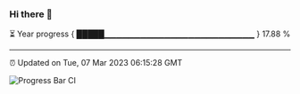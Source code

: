 ### Hi there 👋

⏳ Year progress { █████▁▁▁▁▁▁▁▁▁▁▁▁▁▁▁▁▁▁▁▁▁▁▁▁▁ } 17.88 %

---

⏰ Updated on Tue, 07 Mar 2023 06:15:28 GMT

![Progress Bar CI](https://github.com/liununu/liununu/workflows/Progress%20Bar%20CI/badge.svg)
